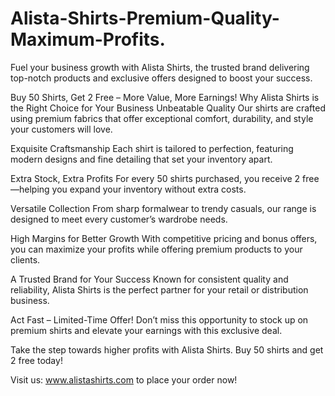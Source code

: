 # Alista-Shirts-Premium-Quality-Maximum-Profits.
Fuel your business growth with Alista Shirts, the trusted brand delivering top-notch products and exclusive offers designed to boost your success.

Buy 50 Shirts, Get 2 Free – More Value, More Earnings!
Why Alista Shirts is the Right Choice for Your Business
Unbeatable Quality
Our shirts are crafted using premium fabrics that offer exceptional comfort, durability, and style your customers will love.

Exquisite Craftsmanship
Each shirt is tailored to perfection, featuring modern designs and fine detailing that set your inventory apart.

Extra Stock, Extra Profits
For every 50 shirts purchased, you receive 2 free—helping you expand your inventory without extra costs.

Versatile Collection
From sharp formalwear to trendy casuals, our range is designed to meet every customer’s wardrobe needs.

High Margins for Better Growth
With competitive pricing and bonus offers, you can maximize your profits while offering premium products to your clients.

A Trusted Brand for Your Success
Known for consistent quality and reliability, Alista Shirts is the perfect partner for your retail or distribution business.

Act Fast – Limited-Time Offer!
Don’t miss this opportunity to stock up on premium shirts and elevate your earnings with this exclusive deal.

Take the step towards higher profits with Alista Shirts. Buy 50 shirts and get 2 free today!

Visit us: www.alistashirts.com to place your order now!
